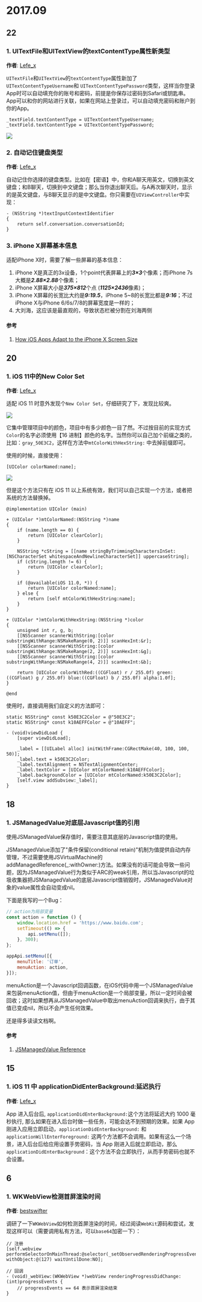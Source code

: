 # 2017.09

## 22

### 1. UITextFile和UITextView的textContentType属性新类型

**作者**: [Lefe_x](https://weibo.com/u/5953150140)

`UITextFile`和`UITextView`的`textContentType`属性新加了`UITextContentTypeUsername`和 `UITextContentTypePassword`类型，这样当你登录App时可以自动填充你的账号和密码，前提是你保存过密码到Safari或钥匙串。App可以和你的网站进行关联，如果在网站上登录过，可以自动填充密码和账户到你的App。

```objc
_textField.textContentType = UITextContentTypeUsername;
_textField.textContentType = UITextContentTypePassword;
```

![](https://github.com/southpeak/iOS-tech-set/blob/master/images/2017-09-22-1-1.jpg?raw=true)

### 2. 自动记住键盘类型

**作者**: [Lefe_x](https://weibo.com/u/5953150140)

自动记住你选择的键盘类型。比如在【密语】中，你和A聊天用英文，切换到英文键盘；和B聊天，切换到中文键盘；那么当你退出聊天后。与A再次聊天时，显示的是英文键盘，与B聊天显示的是中文键盘。你只需要在`UIViewController`中实现：

```objc
- (NSString *)textInputContextIdentifier
{
    return self.conversation.conversationId;
}
```

### 3. iPhone X屏幕基本信息

适配iPhone X时，需要了解一些屏幕的基本信息：

1. iPhone X是真正的3x设备，1个point代表屏幕上的***3×3***个像素；而iPhone 7s 大概是***2.88×2.88***个像素；
2. iPhone X屏幕大小是***375×812***个点 (***1125×2436***像素)；
3. iPhone X屏幕的长宽比大约是***9:19.5***，iPhone 5~8的长宽比都是***9:16***；不过iPhone X与iPhone 6/6s/7/8的屏幕宽度是一样的；
4. 大刘海，这应该是最直观的，导致状态栏被分割在刘海两侧

#### 参考

1. [How iOS Apps Adapt to the iPhone X Screen Size](https://medium.com/@hacknicity/how-ios-apps-adapt-to-the-iphone-x-screen-size-a00bd109bbb9)

## 20

### 1. iOS 11中的New Color Set

**作者**: [Lefe_x](https://weibo.com/u/5953150140)

适配 iOS 11 时意外发现个`New Color Set`，仔细研究了下，发现比较爽。

![](https://github.com/southpeak/iOS-tech-set/blob/master/images/2017-09-20-1-1.jpg?raw=true)

它集中管理项目中的颜色，项目中有多少颜色一目了然。不过按目前的实现方式`Color`的名字必须使用【16 进制】颜色的名字。当然你可以自己加个前缀之类的，比如：`gray_50E3C2`，这样在方法中`mtColorWithHexString:` 中去掉前缀即可。

使用的时候，直接使用：

```objc
[UIColor colorNamed:name];
```

![](https://github.com/southpeak/iOS-tech-set/blob/master/images/2017-09-20-1-2.jpg?raw=true)

但是这个方法只有在 iOS 11 以上系统有效，我们可以自己实现一个方法，或者把系统的方法替换掉。

```objc
@implementation UIColor (main)

+ (UIColor *)mtColorNamed:(NSString *)name
{
    if (name.length == 0) {
        return [UIColor clearColor];
    }
    
    NSString *cString = [[name stringByTrimmingCharactersInSet:[NSCharacterSet whitespaceAndNewlineCharacterSet]] uppercaseString];
    if (cString.length != 6) {
        return [UIColor clearColor];
    }
    
    if (@available(iOS 11.0, *)) {
        return [UIColor colorNamed:name];
    } else {
        return [self mtColorWithHexString:name];
    }
}

+ (UIColor *)mtColorWithHexString:(NSString *)color
{
    unsigned int r, g, b;
    [[NSScanner scannerWithString:[color substringWithRange:NSMakeRange(0, 2)]] scanHexInt:&r];
    [[NSScanner scannerWithString:[color substringWithRange:NSMakeRange(2, 2)]] scanHexInt:&g];
    [[NSScanner scannerWithString:[color substringWithRange:NSMakeRange(4, 2)]] scanHexInt:&b];
    
    return [UIColor colorWithRed:((CGFloat) r / 255.0f) green:((CGFloat) g / 255.0f) blue:((CGFloat) b / 255.0f) alpha:1.0f];
}

@end
```

使用时，直接调用我们自定义的方法即可：

```objc
static NSString* const k50E3C2Color = @"50E3C2";
static NSString* const k10AEFFColor = @"10AEFF";

- (void)viewDidLoad {
    [super viewDidLoad];
    
    _label = [[UILabel alloc] initWithFrame:CGRectMake(40, 100, 100, 50)];
    _label.text = k50E3C2Color;
    _label.textAlignment = NSTextAlignmentCenter;
    _label.textColor = [UIColor mtColorNamed:k10AEFFColor];
    _label.backgroundColor = [UIColor mtColorNamed:k50E3C2Color];
    [self.view addSubview:_label];
}
```

## 18 

### 1. JSManagedValue对底层Javascript值的引用

使用JSManagedValue保存值时，需要注意其底层的Javascript值的使用。

JSManagedValue添加了"条件保留(conditional retain)"机制为值提供自动内存管理，不过需要使用JSVirtualMachine的addManagedReference(_:withOwner:)方法。如果没有的话可能会导致一些问题，因为JSManagedValue行为类似于ARC的weak引用，所以当Javascript的垃圾收集器把JSManagedValue的底层Javascript值销毁时，JSManagedValue对象的value属性会自动变成nil。

下面是我写的一个Bug：

```javascript
// action为局部变量
const action = function () {
	window.location.href = 'https://www.baidu.com';
	setTimeout(() => {
		api.setMenu([]);
	}, 300);
};

appApi.setMenu([{
	menuTitle: '订单',
	menuAction: action,
}]);
```

menuAction是一个Javascript回调函数，在iOS代码中用一个JSManagedValue来包装menuAction值，但由于menuAction是一个局部变量，所以一定时间会被回收；这时如果想再从JSManagedValue中取出menuAction回调来执行，由于其值已变成nil，所以不会产生任何效果。

还是得多读读文档啊。

#### 参考

1. [JSManagedValue Reference](https://developer.apple.com/documentation/javascriptcore/jsmanagedvalue)


## 15

### 1. iOS 11 中 applicationDidEnterBackground:延迟执行

**作者**: [Lefe_x](https://weibo.com/u/5953150140)

App 进入后台后, `applicationDidEnterBackground:`这个方法将延迟大约 1000 毫秒执行, 那么如果在进入后台时做一些任务，可能会达不到预期的效果。如果 App 刚进入应用立即启动，`applicationDidEnterBackground:` 和 `applicationWillEnterForeground:` 这两个方法都不会调用。如果有这么一个场景，进入后台后给应用设置手势密码，当 App 刚进入后就立即启动，那么 `applicationDidEnterBackground`：这个方法不会立即执行，从而手势密码也就不会设置。

## 6

### 1. WKWebView检测首屏渲染时间

**作者**: [bestswifter](https://weibo.com/bestswifter)

调研了一下`WKWebView`如何检测首屏渲染的时间，经过阅读`WebKit`源码和尝试，发现这样可以（需要调用私有方法，可以`base64`加密一下）：

```objc
// 注册
[self.webview performSelectorOnMainThread:@selector(_setObservedRenderingProgressEvents:) withObject:@(127) waitUntilDone:NO];

// 回调
- (void)_webView:(WKWebView *)webView renderingProgressDidChange:(int)progressEvents {
    // progressEvents == 64 表示首屏渲染结束
}
```


